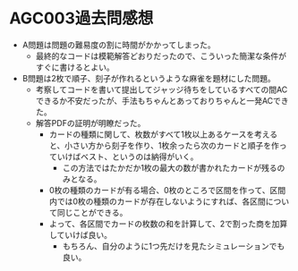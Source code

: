 # AGC003過去問感想

- A問題は問題の難易度の割に時間がかかってしまった。
  - 最終的なコードは模範解答どおりだったので、こういった簡潔な条件がすぐに書けるとよい。
- B問題は2枚で順子、刻子が作れるというような麻雀を題材にした問題。
  - 考察してコードを書いて提出してジャッジ待ちをしているすべての間ACできるか不安だったが、手法もちゃんとあっておりちゃんと一発ACできた。
  - 解答PDFの証明が明瞭だった。
    - カードの種類に関して、枚数がすべて1枚以上あるケースを考えると、小さい方から刻子を作り、1枚余ったら次のカードと順子を作っていけばベスト、というのは納得がいく。
      - この方法ではたかだか1枚の最大の数が書かれたカードが残るのみとなる。
    - 0枚の種類のカードが有る場合、0枚のところで区間を作って、区間内では0枚の種類のカードが存在しないようにすれば、各区間について同じことができる。
    - よって、各区間でカードの枚数の和を計算して、2で割った商を加算していけば良い。
      - もちろん、自分のように1つ先だけを見たシミュレーションでも良い。

